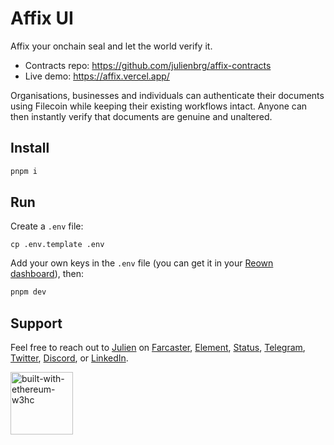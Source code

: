 # Affix UI

Affix your onchain seal and let the world verify it.

- Contracts repo: https://github.com/julienbrg/affix-contracts
- Live demo: https://affix.vercel.app/

Organisations, businesses and individuals can authenticate their documents using Filecoin while keeping their existing workflows intact. Anyone can then instantly verify that documents are genuine and unaltered.

## Install

```bash
pnpm i
```

## Run

Create a `.env` file:

```
cp .env.template .env
```

Add your own keys in the `.env` file (you can get it in your [Reown dashboard](https://cloud.reown.com/)), then:

```bash
pnpm dev
```

## Support

Feel free to reach out to [Julien](https://github.com/julienbrg) on [Farcaster](https://warpcast.com/julien-), [Element](https://matrix.to/#/@julienbrg:matrix.org), [Status](https://status.app/u/iwSACggKBkp1bGllbgM=#zQ3shmh1sbvE6qrGotuyNQB22XU5jTrZ2HFC8bA56d5kTS2fy), [Telegram](https://t.me/julienbrg), [Twitter](https://twitter.com/julienbrg), [Discord](https://discordapp.com/users/julienbrg), or [LinkedIn](https://www.linkedin.com/in/julienberanger/).

<img src="https://bafkreid5xwxz4bed67bxb2wjmwsec4uhlcjviwy7pkzwoyu5oesjd3sp64.ipfs.w3s.link" alt="built-with-ethereum-w3hc" width="100"/>
